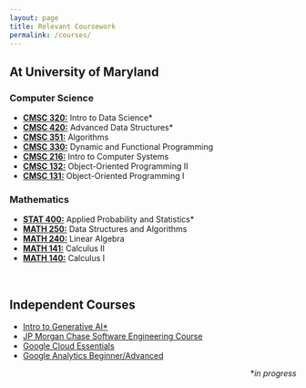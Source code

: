 ```yaml
---
layout: page
title: Relevant Coursework
permalink: /courses/
---
```


<h2>At University of Maryland</h2>

<h3>Computer Science</h3>

<ul>
	<li><a href="https://math.gatech.edu/courses/math/3406"><b>CMSC 320:</b></a> Intro to Data Science*</li>
	<li><a href="https://math.gatech.edu/courses/math/3012"><b>CMSC 420:</b></a> Advanced Data Structures*</li>
	<li><a href="https://math.gatech.edu/courses/math/2106"><b>CMSC 351:</b></a> Algorithms</li>
	<li><a href="https://math.gatech.edu/courses/math/3670"><b>CMSC 330:</b></a> Dynamic and Functional Programming</li>
	<li><a href="https://math.gatech.edu/courses/math/1554"><b>CMSC 216:</b></a> Intro to Computer Systems</li>
	<li><a href="https://math.gatech.edu/courses/math/1554"><b>CMSC 132:</b></a> Object-Oriented Programming II</li>
	<li><a href="https://math.gatech.edu/courses/math/1554"><b>CMSC 131:</b></a> Object-Oriented Programming I</li>
</ul>

<h3>Mathematics</h3>

<ul>
	<li><a href="https://gt-student-wiki.org/mediawiki/index.php/CS_2050#Topics_List"><b>STAT 400:</b></a> Applied Probability and Statistics*</li>
	<li><a href="https://ctl.gatech.edu/sites/default/files/images/hudachek-buswell_cs1332_syllabus.pdf"><b>MATH 250:</b></a> Data Structures and Algorithms</li>
	<li><a href="https://faculty.cc.gatech.edu/~stasko/1331/index.html"><b>MATH 240:</b></a> Linear Algebra</li>
	<li><a href="https://faculty.cc.gatech.edu/~stasko/1331/index.html"><b>MATH 141:</b></a> Calculus II</li>
	<li><a href="https://faculty.cc.gatech.edu/~stasko/1331/index.html"><b>MATH 140:</b></a> Calculus I</li>
</ul>

<br>

<h2>Independent Courses</h2>

<ul>
	<li><a href="https://www.coursera.org/learn/game-theory-1">Intro to Generative AI*</a></li>
	<li><a href="https://www.coursera.org/learn/game-theory-1">JP Morgan Chase Software Engineering Course</a></li>
	<li><a href="https://www.coursera.org/learn/combinatorial-game-theory">Google Cloud Essentials</a></li>
	<li><a href="https://www.udacity.com/course/intro-to-tensorflow-for-deep-learning--ud187">Google Analytics Beginner/Advanced</a></li>
</ul>

<div align= "right">
	*<i>in progress</i>
</div>
